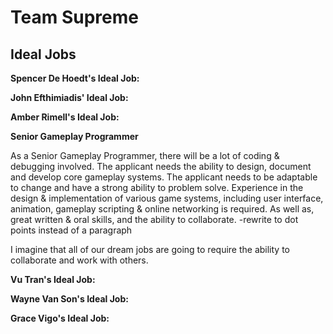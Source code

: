 # Team Supreme

## Ideal Jobs


**Spencer De Hoedt's Ideal Job:**



**John Efthimiadis' Ideal Job:**



**Amber Rimell's Ideal Job:**

**Senior Gameplay Programmer**

As a Senior Gameplay Programmer, there will be a lot of coding & debugging involved. The applicant needs the ability to design, document and develop core gameplay systems. The applicant needs to be adaptable to change and have a strong ability to problem solve. Experience in the design & implementation of various game systems, including user interface, animation, gameplay scripting & online networking is required. As well as, great written & oral skills, and the ability to collaborate. -rewrite to dot points instead of a paragraph

I imagine that all of our dream jobs are going to require the ability to collaborate and work with others. 

**Vu Tran's Ideal Job:**



**Wayne Van Son's Ideal Job:**



**Grace Vigo's Ideal Job:**

